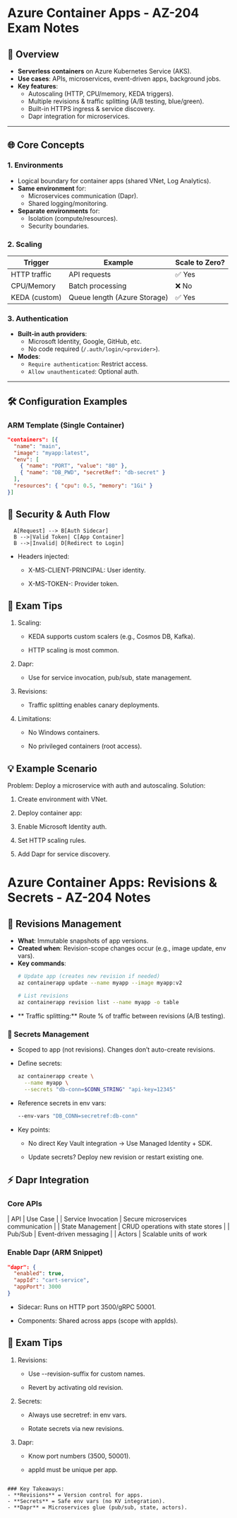 # Azure Container Apps - AZ-204 Exam Notes

## 🚀 Overview
- **Serverless containers** on Azure Kubernetes Service (AKS).
- **Use cases**: APIs, microservices, event-driven apps, background jobs.
- **Key features**:
  - Autoscaling (HTTP, CPU/memory, KEDA triggers).
  - Multiple revisions & traffic splitting (A/B testing, blue/green).
  - Built-in HTTPS ingress & service discovery.
  - Dapr integration for microservices.

---

## 🌐 Core Concepts
### 1. **Environments**
- Logical boundary for container apps (shared VNet, Log Analytics).
- **Same environment** for:
  - Microservices communication (Dapr).
  - Shared logging/monitoring.
- **Separate environments** for:
  - Isolation (compute/resources).
  - Security boundaries.

### 2. **Scaling**
| Trigger               | Example                          | Scale to Zero? |
|-----------------------|----------------------------------|----------------|
| HTTP traffic          | API requests                     | ✅ Yes         |
| CPU/Memory            | Batch processing                 | ❌ No          |
| KEDA (custom)         | Queue length (Azure Storage)     | ✅ Yes         |

### 3. **Authentication**
- **Built-in auth providers**:
  - Microsoft Identity, Google, GitHub, etc.
  - No code required (`/.auth/login/<provider>`).
- **Modes**:
  - `Require authentication`: Restrict access.
  - `Allow unauthenticated`: Optional auth.

---

## 🛠 Configuration Examples
### ARM Template (Single Container)
```json
"containers": [{
  "name": "main",
  "image": "myapp:latest",
  "env": [
    { "name": "PORT", "value": "80" },
    { "name": "DB_PWD", "secretRef": "db-secret" }
  ],
  "resources": { "cpu": 0.5, "memory": "1Gi" }
}]
```

## 🔐 Security & Auth Flow

```flowchart LR
  A[Request] --> B[Auth Sidecar]
  B -->|Valid Token| C[App Container]
  B -->|Invalid| D[Redirect to Login]
```
- Headers injected:

  - X-MS-CLIENT-PRINCIPAL: User identity.

  - X-MS-TOKEN-<PROVIDER>: Provider token.

## 📌 Exam Tips
1. Scaling:

    - KEDA supports custom scalers (e.g., Cosmos DB, Kafka).

    - HTTP scaling is most common.

2. Dapr:

    - Use for service invocation, pub/sub, state management.

3. Revisions:

    - Traffic splitting enables canary deployments.

4. Limitations:

    - No Windows containers.

    - No privileged containers (root access).

## 💡 Example Scenario
Problem: Deploy a microservice with auth and autoscaling.
Solution:

1. Create environment with VNet.

2. Deploy container app:

3. Enable Microsoft Identity auth.

4. Set HTTP scaling rules.

5. Add Dapr for service discovery.

# Azure Container Apps: Revisions & Secrets - AZ-204 Notes

## 🔄 Revisions Management
- **What**: Immutable snapshots of app versions.
- **Created when**: Revision-scope changes occur (e.g., image update, env vars).
- **Key commands**:
  ```bash
  # Update app (creates new revision if needed)
  az containerapp update --name myapp --image myapp:v2

  # List revisions
  az containerapp revision list --name myapp -o table
  ```
- ** Traffic splitting:** Route % of traffic between revisions (A/B testing).

### 🔐 Secrets Management
 - Scoped to app (not revisions). Changes don’t auto-create revisions.
 -  Define secrets:
    ```bash
    az containerapp create \
      --name myapp \
      --secrets "db-conn=$CONN_STRING" "api-key=12345"
    ```
  - Reference secrets in env vars:

    ```bash
    --env-vars "DB_CONN=secretref:db-conn"
    ```
  - Key points:

      - No direct Key Vault integration → Use Managed Identity + SDK.

      - Update secrets? Deploy new revision or restart existing one.

## ⚡ Dapr Integration
### Core APIs
| API	| Use Case  |
| Service Invocation |	Secure microservices communication |
| State Management |	CRUD operations with state stores |
| Pub/Sub |	Event-driven messaging |
| Actors	| Scalable units of work
### Enable Dapr (ARM Snippet)
```json
"dapr": {
  "enabled": true,
  "appId": "cart-service",
  "appPort": 3000
}
```
 - Sidecar: Runs on HTTP port 3500/gRPC 50001.

 - Components: Shared across apps (scope with appIds).

## 📌 Exam Tips
1. Revisions:

    - Use --revision-suffix for custom names.

    - Revert by activating old revision.

2. Secrets:

    - Always use secretref: in env vars.

    - Rotate secrets via new revisions.

3. Dapr:

    - Know port numbers (3500, 50001).

    - appId must be unique per app.

```text

### Key Takeaways:
- **Revisions** = Version control for apps.
- **Secrets** = Safe env vars (no KV integration).
- **Dapr** = Microservices glue (pub/sub, state, actors).  
```
